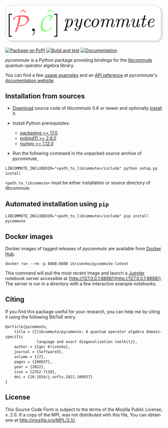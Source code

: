 ![pycommute logo](docs/images/logo.svg)

[![Package on PyPI](https://img.shields.io/pypi/v/pycommute.svg)](
https://pypi.org/project/pycommute)
[![Build and test](https://github.com/krivenko/pycommute/actions/workflows/build-and-test.yml/badge.svg)](
https://github.com/krivenko/pycommute/actions/workflows/build-and-test.yml)
[![Documentation](https://img.shields.io/badge/docs-GitHub%20Pages-red)](
https://krivenko.github.io/pycommute)

*pycommute* is a Python package providing bindings for the
[libcommute](https://github.com/krivenko/libcommute) quantum operator algebra
library.

You can find a few
[usage examples](https://krivenko.github.io/pycommute/examples.html) and an
[API reference](https://krivenko.github.io/pycommute/reference.html) at
*pycommute*'s [documentation website](https://krivenko.github.io/pycommute/).

Installation from sources
-------------------------

* [Download](https://github.com/krivenko/libcommute/releases) source code of
  *libcommute* 0.6 or newer and optionally
  [install](https://krivenko.github.io/libcommute/installation.html) it.

* Install Python prerequisites:

  - [packaging >= 17.0](https://pypi.org/project/packaging/)
  - [pybind11 >= 2.6.0](https://pypi.org/project/pybind11/)
  - [numpy >= 1.12.0](https://pypi.org/project/numpy/)

* Run the following command in the unpacked source archive of *pycommute*,

```
LIBCOMMUTE_INCLUDEDIR="<path_to_libcommute>/include" python setup.py install
```

``<path_to_libcommute>`` must be either installation or source directory of
*libcommute*.

Automated installation using ``pip``
------------------------------------

```
LIBCOMMUTE_INCLUDEDIR="<path_to_libcommute>/include" pip install pycommute
```

Docker images
-------------

Docker images of tagged releases of *pycommute* are available from
[Docker Hub](https://hub.docker.com/repository/docker/ikrivenko/pycommute).

```
docker run --rm -p 8888:8888 ikrivenko/pycommute:latest
```

This command will pull the most recent image and launch a
[Jupyter](https://jupyter.org/) notebook server accessible at
[http://127.0.0.1:8888/](http://127.0.0.1:8888/). The server is run in a
directory with a few interactive example notebooks.

Citing
------

If you find this package useful for your research, you can help me by citing it
using the following BibTeX entry.

```
@article{pycommute,
    title = {{libcommute/pycommute: A quantum operator algebra domain-specific
              language and exact diagonalization toolkit}},
    author = {Igor Krivenko},
    journal = {SoftwareX},
    volume = {17},
    pages = {100937},
    year = {2022},
    issn = {2352-7110},
    doi = {10.1016/j.softx.2021.100937}
}
```

License
-------

This Source Code Form is subject to the terms of the Mozilla Public
License, v. 2.0. If a copy of the MPL was not distributed with this
file, You can obtain one at http://mozilla.org/MPL/2.0/.
